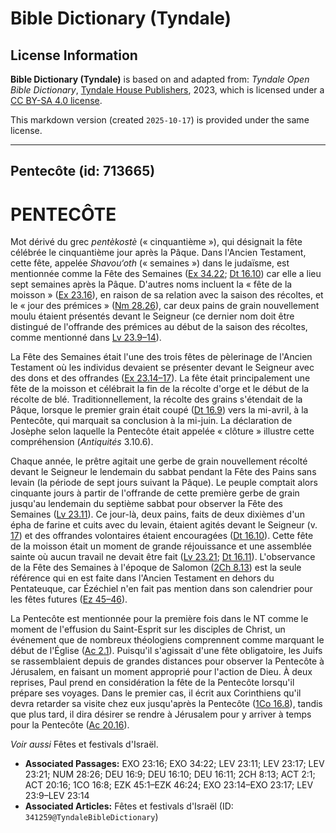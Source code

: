 # Bible Dictionary (Tyndale)

## License Information

**Bible Dictionary (Tyndale)** is based on and adapted from: _Tyndale Open Bible Dictionary_, [Tyndale House Publishers](https://tyndaleopenresources.com/), 2023, which is licensed under a [CC BY-SA 4.0 license](https://creativecommons.org/licenses/by-sa/4.0/legalcode.en).

This markdown version (created `2025-10-17`) is provided under the same license.



--------------------------------

## Pentecôte (id: 713665)

PENTECÔTE
=========

Mot dérivé du grec *pentèkostè* (« cinquantième »), qui désignait la fête célébrée le cinquantième jour après la Pâque. Dans l'Ancien Testament, cette fête, appelée *Shavou‘oth* (« semaines ») dans le judaïsme, est mentionnée comme la Fête des Semaines ([Ex 34\.22](https://ref.ly/Exod34:22); [Dt 16\.10](https://ref.ly/Deut16:10)) car elle a lieu sept semaines après la Pâque. D'autres noms incluent la « fête de la moisson » ([Ex 23\.16](https://ref.ly/Exod23:16)), en raison de sa relation avec la saison des récoltes, et le « jour des prémices » ([Nm 28\.26](https://ref.ly/Num28:26)), car deux pains de grain nouvellement moulu étaient présentés devant le Seigneur (ce dernier nom doit être distingué de l'offrande des prémices au début de la saison des récoltes, comme mentionné dans [Lv 23\.9–14](https://ref.ly/Lev23:9-Lev23:14)).

La Fête des Semaines était l'une des trois fêtes de pèlerinage de l'Ancien Testament où les individus devaient se présenter devant le Seigneur avec des dons et des offrandes ([Ex 23\.14–17](https://ref.ly/Exod23:14-Exod23:17)). La fête était principalement une fête de la moisson et célébrait la fin de la récolte d'orge et le début de la récolte de blé. Traditionnellement, la récolte des grains s'étendait de la Pâque, lorsque le premier grain était coupé ([Dt 16\.9](https://ref.ly/Deut16:9)) vers la mi\-avril, à la Pentecôte, qui marquait sa conclusion à la mi\-juin. La déclaration de Josèphe selon laquelle la Pentecôte était appelée « clôture » illustre cette compréhension (*Antiquités* 3\.10\.6\).

Chaque année, le prêtre agitait une gerbe de grain nouvellement récolté devant le Seigneur le lendemain du sabbat pendant la Fête des Pains sans levain (la période de sept jours suivant la Pâque). Le peuple comptait alors cinquante jours à partir de l'offrande de cette première gerbe de grain jusqu'au lendemain du septième sabbat pour observer la Fête des Semaines ([Lv 23\.11](https://ref.ly/Lev23:11)). Ce jour\-là, deux pains, faits de deux dixièmes d'un épha de farine et cuits avec du levain, étaient agités devant le Seigneur (v. [17](https://ref.ly/Lev23:17)) et des offrandes volontaires étaient encouragées ([Dt 16\.10](https://ref.ly/Deut16:10)). Cette fête de la moisson était un moment de grande réjouissance et une assemblée sainte où aucun travail ne devait être fait ([Lv 23\.21](https://ref.ly/Lev23:21); [Dt 16\.11](https://ref.ly/Deut16:11)). L'observance de la Fête des Semaines à l'époque de Salomon ([2Ch 8\.13](https://ref.ly/2Chr8:13)) est la seule référence qui en est faite dans l'Ancien Testament en dehors du Pentateuque, car Ézéchiel n'en fait pas mention dans son calendrier pour les fêtes futures ([Ez 45–46](https://ref.ly/Ezek45:1-Ezek46:24)).

La Pentecôte est mentionnée pour la première fois dans le NT comme le moment de l'effusion du Saint\-Esprit sur les disciples de Christ, un événement que de nombreux théologiens comprennent comme marquant le début de l'Église ([Ac 2\.1](https://ref.ly/Acts2:1)). Puisqu'il s'agissait d'une fête obligatoire, les Juifs se rassemblaient depuis de grandes distances pour observer la Pentecôte à Jérusalem, en faisant un moment approprié pour l'action de Dieu. À deux reprises, Paul prend en considération la fête de la Pentecôte lorsqu'il prépare ses voyages. Dans le premier cas, il écrit aux Corinthiens qu'il devra retarder sa visite chez eux jusqu'après la Pentecôte ([1Co 16\.8](https://ref.ly/1Cor16:8)), tandis que plus tard, il dira désirer se rendre à Jérusalem pour y arriver à temps pour la Pentecôte ([Ac 20\.16](https://ref.ly/Acts20:16)).

*Voir aussi* Fêtes et festivals d'Israël.

* **Associated Passages:** EXO 23:16; EXO 34:22; LEV 23:11; LEV 23:17; LEV 23:21; NUM 28:26; DEU 16:9; DEU 16:10; DEU 16:11; 2CH 8:13; ACT 2:1; ACT 20:16; 1CO 16:8; EZK 45:1–EZK 46:24; EXO 23:14–EXO 23:17; LEV 23:9–LEV 23:14
* **Associated Articles:** Fêtes et festivals d'Israël (ID: `341259@TyndaleBibleDictionary`)

